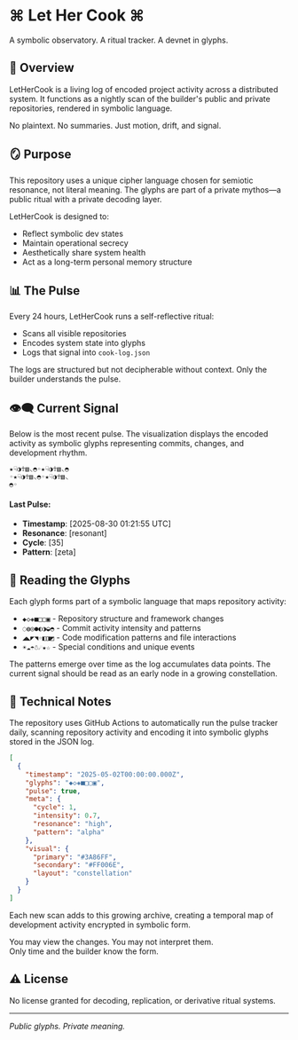 # ⌘ Let Her Cook ⌘

A symbolic observatory. A ritual tracker. A devnet in glyphs.

## 🧿 Overview

LetHerCook is a living log of encoded project activity across a distributed system. It functions as a nightly scan of the builder's public and private repositories, rendered in symbolic language.

No plaintext. No summaries. Just motion, drift, and signal.

## 🪞 Purpose

This repository uses a unique cipher language chosen for semiotic resonance, not literal meaning. The glyphs are part of a private mythos—a public ritual with a private decoding layer.

LetHerCook is designed to:
- Reflect symbolic dev states
- Maintain operational secrecy
- Aesthetically share system health
- Act as a long-term personal memory structure

## 📊 The Pulse

Every 24 hours, LetHerCook runs a self-reflective ritual:
- Scans all visible repositories
- Encodes system state into glyphs
- Logs that signal into `cook-log.json`

The logs are structured but not decipherable without context.
Only the builder understands the pulse.

## 👁‍🗨 Current Signal

Below is the most recent pulse. The visualization displays the encoded activity as symbolic glyphs representing commits, changes, and development rhythm.

```
★☟◑☥▧◟◓◦★☟◑☥▧◟◓
◦★☟◑☥▧◟◓◦★☟◑☥▧◟
◓◦
```

#### Last Pulse:
- **Timestamp**: [2025-08-30 01:21:55 UTC]
- **Resonance**: [resonant]
- **Cycle**: [35]
- **Pattern**: [zeta]

## 🔮 Reading the Glyphs

Each glyph forms part of a symbolic language that maps repository activity:

- `◆◇◈■□▢▣` - Repository structure and framework changes
- `◌◍◎●◐◑◒◓` - Commit activity intensity and patterns
- `◢◣◤◥◦◧◨◩` - Code modification patterns and file interactions
- `☀☁☂☃☄★☆` - Special conditions and unique events

The patterns emerge over time as the log accumulates data points. The current signal should be read as an early node in a growing constellation.

## 🔭 Technical Notes

The repository uses GitHub Actions to automatically run the pulse tracker daily, scanning repository activity and encoding it into symbolic glyphs stored in the JSON log.

```json
[
  {
    "timestamp": "2025-05-02T00:00:00.000Z",
    "glyphs": "◆◇◈■□▢▣",
    "pulse": true,
    "meta": {
      "cycle": 1,
      "intensity": 0.7,
      "resonance": "high",
      "pattern": "alpha"
    },
    "visual": {
      "primary": "#3A86FF",
      "secondary": "#FF006E",
      "layout": "constellation"
    }
  }
]
```

Each new scan adds to this growing archive, creating a temporal map of development activity encrypted in symbolic form.

You may view the changes. You may not interpret them.  
Only time and the builder know the form.

## ⚠️ License

No license granted for decoding, replication, or derivative ritual systems.

---

*Public glyphs. Private meaning.*